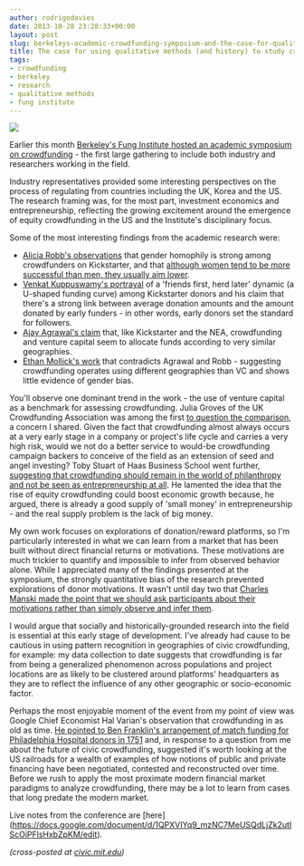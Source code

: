 ```yaml
---
author: rodrigodavies
date: 2013-10-28 23:28:33+00:00
layout: post
slug: berkeleys-academic-crowdfunding-symposium-and-the-case-for-qualitative-methods
title: The case for using qualitative methods (and history) to study crowdfunding
tags:
- crowdfunding
- berkeley
- research
- qualitative methods
- fung institute
---
```


![](/blog/img/berkeley.jpg)

Earlier this month [Berkeley's Fung Institute hosted an academic symposium on crowdfunding](funginstitute.berkeley.edu/event/academic-symposium-crowdfunding) - the first large gathering to include both industry and researchers working in the field. 

Industry representatives provided some interesting perspectives on the process of regulating from countries including the UK, Korea and the US. The research framing was, for the most part, investment economics and entrepreneurship, reflecting the growing excitement around the emergence of equity crowdfunding in the US and the Institute's disciplinary focus.  

Some of the most interesting findings from the academic research were: 

- [Alicia Robb's observations](http://www.funginstitute.berkeley.edu/sites/default/files/Alicia%20Robb_Berkeley%20Crowdfunding%20Conference.pdf) that gender homophily is strong among crowdfunders on Kickstarter, and that [although women tend to be more successful than men, they usually aim lower](https://twitter.com/rodrigodavies/status/390959837590212608). 
- [Venkat Kuppuswamy's portrayal](http://t.co/EtiJp7oIWE) of a 'friends first, herd later' dynamic (a U-shaped funding curve) among Kickstarter donors and his claim that there's a strong link between average donation amounts and the amount donated by early funders - in other words, early donors set the standard for followers. 
- [Ajay Agrawal's claim](http://funginstitute.berkeley.edu/sites/default/files/Crowdfunding_Social_Frictions_in_the_Flat_World_2013_10_05.pdf) that, like Kickstarter and the NEA, crowdfunding and venture capital seem to allocate funds according to very similar geographies.
- [Ethan Mollick's work](http://www.business.utah.edu/sites/default/files/media/mollick_swept_away_byu_utah3-5.pdf) that contradicts Agrawal and Robb - suggesting crowdfunding operates using different geographies than VC and shows little evidence of gender bias. 

You'll observe one dominant trend in the work - the use of venture capital as a benchmark for assessing crowdfunding. Julia Groves of the UK Crowdfunding Association was among the first [to question the comparison](https://twitter.com/rodrigodavies/status/391242285939032064), a concern I shared. Given the fact that crowdfunding almost always occurs at a very early stage in a company or project's life cycle and carries a very high risk, would we not do a better service to would-be crowdfunding campaign backers to conceive of the field as an extension of seed and angel investing? Toby Stuart of Haas Business School went further, [suggesting that crowdfunding should remain in the world of philanthropy and not be seen as entrepreneurship at all](https://twitter.com/rodrigodavies/status/391257557857083393
). He lamented the idea that the rise of equity crowdfunding could boost economic growth because, he argued, there is already a good supply of 'small money' in entrepreneurship - and the real supply problem is the lack of big money. 

My own work focuses on explorations of donation/reward platforms, so I'm particularly interested in what we can learn from a market that has been built without direct financial returns or motivations. These motivations are much trickier to quantify and impossible to infer from observed behavior alone. While I appreciated many of the findings presented at the symposium, the strongly quantitative bias of the research prevented explorations of donor motivations. It wasn't until day two that [Charles Manski made the point that we should ask participants about their motivations rather than simply observe and infer them](https://twitter.com/rodrigodavies/status/391253158782980097). 

I would argue that socially and historically-grounded research into the field is essential at this early stage of development. I've already had cause to be cautious in using pattern recognition in geographies of civic crowdfunding, for example: my data collection to date suggests that crowdfunding is far from being a generalized phenomenon across populations and project locations are as likely to be clustered around platforms' headquarters as they are to reflect the influence of any other geographic or socio-economic factor. 

Perhaps the most enjoyable moment of the event from my point of view was Google Chief Economist Hal Varian's observation that crowdfunding in as old as time. [He pointed to Ben Franklin's arrangement of match funding for Philadelphia Hospital donors in 1751](https://twitter.com/rodrigodavies/status/391259899792859136) and, in response to a question from me about the future of civic crowdfunding, suggested it's worth looking at the US railroads for a wealth of examples of how notions of public and private financing have been negotiated, contested and reconstructed over time. Before we rush to apply the most proximate modern financial market paradigms to analyze crowdfunding, there may be a lot to learn from cases that long predate the modern market. 

Live notes from the conference are [here] (https://docs.google.com/document/d/1QPXVIYq9_mzNC7MeUSQdLjZk2utIScOiPFlsHxbZpKM/edit).

_(cross-posted at [civic.mit.edu](http://civic.mit.edu/blog/rodrigodavies/the-case-for-using-qualitative-methods-and-history-to-study-crowdfunding))_